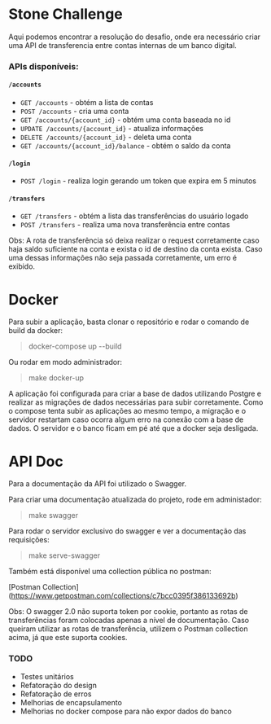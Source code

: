 # Stone Challenge

Aqui podemos encontrar a resolução do desafio, onde era necessário criar uma API de transferencia entre contas internas de um banco digital.

### APIs disponíveis:

#### `/accounts`

- `GET /accounts` - obtém a lista de contas
- `POST /accounts` - cria uma conta
- `GET /accounts/{account_id}` - obtém uma conta baseada no id
- `UPDATE /accounts/{account_id}` - atualiza informações
- `DELETE /accounts/{account_id}` - deleta uma conta
- `GET /accounts/{account_id}/balance` - obtém o saldo da conta

#### `/login`

- `POST /login` - realiza login gerando um token que expira em 5 minutos

#### `/transfers`

- `GET /transfers` - obtém a lista das transferências do usuário logado
- `POST /transfers` - realiza uma nova transferência entre contas

Obs: A rota de transferência só deixa realizar o request corretamente caso haja saldo suficiente na conta e exista o id de destino da conta exista.
Caso uma dessas informações não seja passada corretamente, um erro é exibido.

# Docker
Para subir a aplicação, basta clonar o repositório e rodar o comando de build da docker:

> docker-compose up --build

Ou rodar em modo administrador:

> make docker-up

A aplicação foi configurada para criar a base de dados utilizando Postgre e realizar as migrações de dados necessárias para subir corretamente.
Como o compose tenta subir as aplicações ao mesmo tempo, a migração e o servidor restartam caso ocorra algum erro na conexão com a base de dados.
O servidor e o banco ficam em pé até que a docker seja desligada.


# API Doc
Para a documentação da API foi utilizado o Swagger.

Para criar uma documentação atualizada do projeto, rode em administador:

> make swagger

Para rodar o servidor exclusivo do swagger e ver a documentação das requisições:

> make serve-swagger


Também está disponível uma collection pública no postman:

[Postman Collection] (https://www.getpostman.com/collections/c7bcc0395f386133692b)

Obs: O swagger 2.0 não suporta token por cookie, portanto as rotas de transferências foram colocadas apenas a nível de documentação. Caso queiram utilizar as rotas de transferência, utilizem o Postman collection acima, já que este suporta cookies.

### TODO

- Testes unitários
- Refatoração do design
- Refatoração de erros
- Melhorias de encapsulamento
- Melhorias no docker compose para não expor dados do banco
